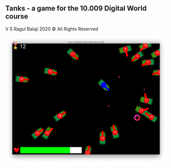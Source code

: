 ## Tanks - a game for the 10.009 Digital World course 

V S Ragul Balaji 2020 &copy; All Rights Reserved

![gamescr](./assets/readme/gamescr.png)

